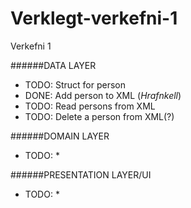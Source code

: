 # Verklegt-verkefni-1
Verkefni 1


######DATA LAYER
- TODO: Struct for person
- DONE: Add person to XML (*Hrafnkell*)
- TODO: Read persons from XML
- TODO: Delete a person from XML(?)

######DOMAIN LAYER
- TODO: *

######PRESENTATION LAYER/UI
- TODO: *
